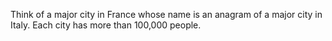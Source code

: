 Think of a major city in France whose name is an anagram of a major city in Italy. Each city has more than 100,000 people.
